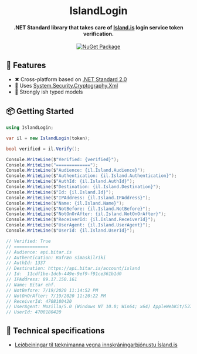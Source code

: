 <h1 align="center">IslandLogin</h1>

<h4 align="center">.NET Standard library that takes care of <a href="https://island.is/"> Island.is</a> login service token verification.</h4>

<p align="center">
    <a href="https://www.nuget.org/packages/IslandLogin">
        <img src="https://img.shields.io/nuget/vpre/IslandLogin.svg" alt="NuGet Package">
    </a>
</p>

## 🎉 Features
- ✖ Cross-platform based on [.NET Standard 2.0](https://docs.microsoft.com/en-us/dotnet/standard/net-standard)
- 👴 Uses [System.Security.Cryptography.Xml](https://www.nuget.org/packages/System.Security.Cryptography.Xml/)
- 💪 Strongly ish typed models 

## 📦 Getting Started

```csharp
using IslandLogin;
```

```csharp
var il = new IslandLogin(token);

bool verified = il.Verify();

Console.WriteLine($"Verified: {verified}");
Console.WriteLine("=============");
Console.WriteLine($"Audience: {il.Island.Audience}");
Console.WriteLine($"Authentication: {il.Island.Authentication}");
Console.WriteLine($"AuthId: {il.Island.AuthId}");
Console.WriteLine($"Destination: {il.Island.Destination}");
Console.WriteLine($"Id: {il.Island.Id}");
Console.WriteLine($"IPAddress: {il.Island.IPAddress}");
Console.WriteLine($"Name: {il.Island.Name}");
Console.WriteLine($"NotBefore: {il.Island.NotBefore}");
Console.WriteLine($"NotOnOrAfter: {il.Island.NotOnOrAfter}");
Console.WriteLine($"ReceiverId: {il.Island.ReceiverId}");
Console.WriteLine($"UserAgent: {il.Island.UserAgent}");
Console.WriteLine($"UserId: {il.Island.UserId}");

// Verified: True
// =============
// Audience: api.bitar.is
// Authentication: Rafræn símaskilríki
// AuthId: 1337
// Destination: https://api.bitar.is/account/island
// Id: _11cdf1be-1dcb-449e-9ef9-f91ce361b1d0
// IPAddress: 89.17.150.161
// Name: Bitar ehf.
// NotBefore: 7/19/2020 11:14:52 PM
// NotOnOrAfter: 7/19/2020 11:20:22 PM
// ReceiverId: 4708180420
// UserAgent: Mozilla/5.0 (Windows NT 10.0; Win64; x64) AppleWebKit/537.36 (KHTML, like Gecko) Chrome/83.0.4103.116 Safari/537.36
// UserId: 4708180420
```

## 🐰 Technical specifications

- [Leiðbeiningar til tæknimanna vegna innskráningarþjónustu Ísland.is](https://island.is/wp-content/uploads/2020/03/innskraning-island-is-leidbeiningar-utg-2-0.619.pdf)
